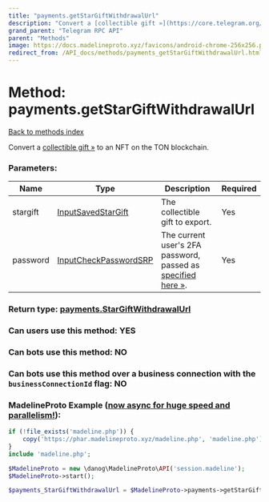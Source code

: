 ```yaml
---
title: "payments.getStarGiftWithdrawalUrl"
description: "Convert a [collectible gift »](https://core.telegram.org/api/gifts) to an NFT on the TON blockchain."
grand_parent: "Telegram RPC API"
parent: "Methods"
image: https://docs.madelineproto.xyz/favicons/android-chrome-256x256.png
redirect_from: /API_docs/methods/payments_getStarGiftWithdrawalUrl.html
---
```

# Method: payments.getStarGiftWithdrawalUrl
[Back to methods index](index.html)



Convert a [collectible gift »](https://core.telegram.org/api/gifts) to an NFT on the TON blockchain.

### Parameters:

| Name     |    Type       | Description | Required |
|----------|---------------|-------------|----------|
|stargift|[InputSavedStarGift](/API_docs/types/InputSavedStarGift.html) | The collectible gift to export. | Yes|
|password|[InputCheckPasswordSRP](/API_docs/types/InputCheckPasswordSRP.html) | The current user's 2FA password, passed as [specified here »](https://core.telegram.org/api/srp). | Yes|


### Return type: [payments.StarGiftWithdrawalUrl](/API_docs/types/payments.StarGiftWithdrawalUrl.html)

### Can users use this method: **YES**


### Can bots use this method: **NO**


### Can bots use this method over a business connection with the `businessConnectionId` flag: **NO**


### MadelineProto Example ([now async for huge speed and parallelism!](https://docs.madelineproto.xyz/docs/ASYNC.html)):


```php
if (!file_exists('madeline.php')) {
    copy('https://phar.madelineproto.xyz/madeline.php', 'madeline.php');
}
include 'madeline.php';

$MadelineProto = new \danog\MadelineProto\API('session.madeline');
$MadelineProto->start();

$payments_StarGiftWithdrawalUrl = $MadelineProto->payments->getStarGiftWithdrawalUrl(stargift: $InputSavedStarGift, password: $InputCheckPasswordSRP, );
```

